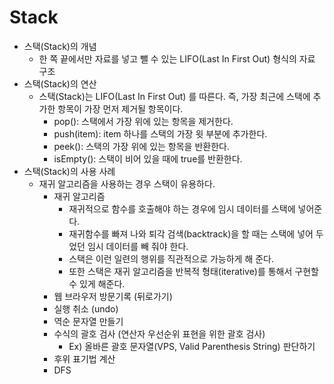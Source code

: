 # Stack
* 스택(Stack)의 개념
    * 한 쪽 끝에서만 자료를 넣고 뺄 수 있는 LIFO(Last In First Out) 형식의 자료 구조
* 스택(Stack)의 연산
    * 스택(Stack)는 LIFO(Last In First Out) 를 따른다. 즉, 가장 최근에 스택에 추가한 항목이 가장 먼저 제거될 항목이다.
        * pop(): 스택에서 가장 위에 있는 항목을 제거한다.
        * push(item): item 하나를 스택의 가장 윗 부분에 추가한다.
        * peek(): 스택의 가장 위에 있는 항목을 반환한다.
        * isEmpty(): 스택이 비어 있을 때에 true를 반환한다.
* 스택(Stack)의 사용 사례
    * 재귀 알고리즘을 사용하는 경우 스택이 유용하다.
        * 재귀 알고리즘
            * 재귀적으로 함수를 호출해야 하는 경우에 임시 데이터를 스택에 넣어준다.
            * 재귀함수를 빠져 나와 퇴각 검색(backtrack)을 할 때는 스택에 넣어 두었던 임시 데이터를 빼 줘야 한다.
            * 스택은 이런 일련의 행위를 직관적으로 가능하게 해 준다.
            * 또한 스택은 재귀 알고리즘을 반복적 형태(iterative)를 통해서 구현할 수 있게 해준다.
        * 웹 브라우저 방문기록 (뒤로가기)
        * 실행 취소 (undo)
        * 역순 문자열 만들기
        * 수식의 괄호 검사 (연산자 우선순위 표현을 위한 괄호 검사)
            * Ex) 올바른 괄호 문자열(VPS, Valid Parenthesis String) 판단하기
        * 후위 표기법 계산
        * DFS